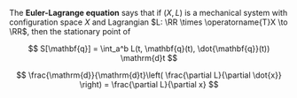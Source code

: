The **Euler-Lagrange equation** says that if $(X, L)$ is a mechanical system with configuration space $X$ and Lagrangian $L: \RR \times \operatorname{T}X \to \RR$, then the stationary point of 

$$
S[\mathbf{q}] = \int_a^b L(t, \mathbf{q}(t), \dot{\mathbf{q}}(t)) \mathrm{d}t
$$

$$
\frac{\mathrm{d}}{\mathrm{d}t}\left( \frac{\partial L}{\partial \dot{x}} \right) = \frac{\partial L}{\partial x}
$$